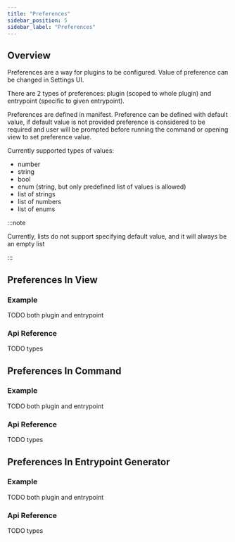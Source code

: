 ```yaml
---
title: "Preferences"
sidebar_position: 5
sidebar_label: "Preferences"
---
```


## Overview

Preferences are a way for plugins to be configured. Value of preference can be changed in Settings UI.

There are 2 types of preferences: plugin (scoped to whole plugin) and entrypoint (specific to given entrypoint).

Preferences are defined in manifest.
Preference can be defined with default value, if default value is not provided preference is considered to be required
and user will be prompted before running the command or opening view to set preference value.

Currently supported types of values:
- number
- string
- bool
- enum (string, but only predefined list of values is allowed)
- list of strings
- list of numbers
- list of enums

:::note

Currently, lists do not support specifying default value, and it will always be an empty list

:::

## Preferences In View

### Example

TODO both plugin and entrypoint

### Api Reference

TODO types

## Preferences In Command

### Example

TODO both plugin and entrypoint

### Api Reference

TODO types

## Preferences In Entrypoint Generator

### Example

TODO both plugin and entrypoint

### Api Reference

TODO types

